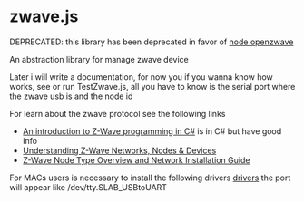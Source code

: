 zwave.js
========
DEPRECATED: this library has been deprecated in favor of [node openzwave](https://github.com/OpenZWave/node-openzwave-shared)

An abstraction library for manage zwave device

Later i will write a documentation, for now you if you wanna know how works, see or run TestZwave.js, all you have to know is the serial port where the zwave usb is and the node id

For learn about the zwave protocol see the following links

- [An introduction to Z-Wave programming in C#](http://www.digiwave.dk/en/programming/an-introduction-to-z-wave-programming-in-c) is in C# but have good info
- [Understanding Z-Wave Networks, Nodes & Devices](http://www.vesternet.com/resources/technology-indepth/understanding-z-wave-networks)
- [Z-Wave Node Type Overview and Network Installation Guide](http://zwave-products.co.uk/online/templatemedia/all_lang/resources/Z-Wave+Node+Type+Overview+and+Network+Installation+Guide.pdf)

For MACs users is necessary to install the following drivers [drivers](http://www.silabs.com/products/mcu/Pages/USBtoUARTBridgeVCPDrivers.aspx) the port will appear like /dev/tty.SLAB_USBtoUART

